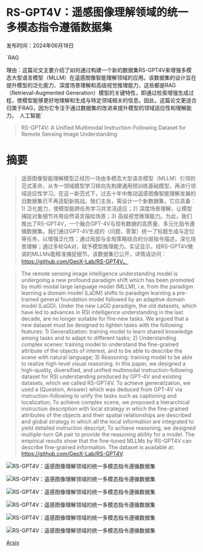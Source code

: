 # RS-GPT4V：遥感图像理解领域的统一多模态指令遵循数据集

发布时间：2024年06月18日

`RAG

理由：这篇论文主要介绍了如何通过构建一个新的数据集RS-GPT4V来增强多模态大型语言模型（MLLM）在遥感图像智能理解领域的应用。该数据集的设计旨在提升模型的泛化能力、深度场景理解和高级视觉推理能力，这些都是RAG（Retrieval-Augmented Generation）模型的关键特性，即通过检索增强生成过程，使模型能够更好地理解和生成与特定领域相关的信息。因此，这篇论文更适合归类于RAG，因为它专注于通过数据集的改进来提升模型的领域适应性和理解能力。` `人工智能`

> RS-GPT4V: A Unified Multimodal Instruction-Following Dataset for Remote Sensing Image Understanding

# 摘要

> 遥感图像智能理解模型正经历一场由多模态大型语言模型（MLLM）引领的范式革命，从专一领域模型学习转向先构建通用预训练基础模型，再进行领域适应性学习。在这一新范式下，过去十年中推动遥感图像智能理解发展的旧数据集已不再适配新挑战。我们主张，需设计一个新数据集，它应具备：1) 泛化能力，使模型能跨任务学习并灵活适应；2) 深度场景理解，让模型捕捉对象细节并用自然语言描绘场景；3) 高级视觉推理能力。为此，我们推出了RS-GPT4V，一个融合GPT-4V与现有数据的高质量、多元化指令遵循数据集。我们通过GPT-4V生成的（问题，答案）统一了标题生成与定位等任务，以增强泛化性；通过局部与全局策略结合的分层指令描述，深化场景理解；通过多轮QA对，赋予模型推理能力。实证显示，经RS-GPT4V微调的MLLMs能精准捕捉细节。该数据集已公开，详情请访问：https://github.com/GeoX-Lab/RS-GPT4V。

> The remote sensing image intelligence understanding model is undergoing a new profound paradigm shift which has been promoted by multi-modal large language model (MLLM), i.e. from the paradigm learning a domain model (LaDM) shifts to paradigm learning a pre-trained general foundation model followed by an adaptive domain model (LaGD). Under the new LaGD paradigm, the old datasets, which have led to advances in RSI intelligence understanding in the last decade, are no longer suitable for fire-new tasks. We argued that a new dataset must be designed to lighten tasks with the following features: 1) Generalization: training model to learn shared knowledge among tasks and to adapt to different tasks; 2) Understanding complex scenes: training model to understand the fine-grained attribute of the objects of interest, and to be able to describe the scene with natural language; 3) Reasoning: training model to be able to realize high-level visual reasoning. In this paper, we designed a high-quality, diversified, and unified multimodal instruction-following dataset for RSI understanding produced by GPT-4V and existing datasets, which we called RS-GPT4V. To achieve generalization, we used a (Question, Answer) which was deduced from GPT-4V via instruction-following to unify the tasks such as captioning and localization; To achieve complex scene, we proposed a hierarchical instruction description with local strategy in which the fine-grained attributes of the objects and their spatial relationships are described and global strategy in which all the local information are integrated to yield detailed instruction descript; To achieve reasoning, we designed multiple-turn QA pair to provide the reasoning ability for a model. The empirical results show that the fine-tuned MLLMs by RS-GPT4V can describe fine-grained information. The dataset is available at: https://github.com/GeoX-Lab/RS-GPT4V.

![RS-GPT4V：遥感图像理解领域的统一多模态指令遵循数据集](../../../paper_images/2406.12479/pyramid.png)

![RS-GPT4V：遥感图像理解领域的统一多模态指令遵循数据集](../../../paper_images/2406.12479/principle.png)

![RS-GPT4V：遥感图像理解领域的统一多模态指令遵循数据集](../../../paper_images/2406.12479/main.png)

![RS-GPT4V：遥感图像理解领域的统一多模态指令遵循数据集](../../../paper_images/2406.12479/caption.png)

![RS-GPT4V：遥感图像理解领域的统一多模态指令遵循数据集](../../../paper_images/2406.12479/vqa.png)

![RS-GPT4V：遥感图像理解领域的统一多模态指令遵循数据集](../../../paper_images/2406.12479/llava.png)

[Arxiv](https://arxiv.org/abs/2406.12479)